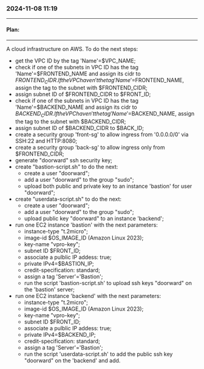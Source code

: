 ### 2024-11-08 11:19
--------------------

#### Plan:
----------
A cloud infrastructure on AWS.
To do the next steps:
- get the VPC ID by the tag 'Name'=$VPC_NAME;
- check if one of the subnets in VPC ID has the tag 'Name'=$FRONTEND_NAME and assign its cidr to $FRONTEND_CIDR. If the VPC haven't the tag 'Name'=$FRONTEND_NAME, assign the tag to the subnet with $FRONTEND_CIDR;
- assign subnet ID of $FRONTEND_CIDR to $FRONT_ID;
- check if one of the subnets in VPC ID has the tag 'Name'=$BACKEND_NAME  and assign its cidr to $BACKEND_CIDR. If the VPC haven't the tag 'Name'=$BACKEND_NAME, assign the tag to the subnet with $BACKEND_CIDR;
- assign subnet ID of $BACKEND_CIDR to $BACK_ID;
- create a security group 'front-sg' to allow ingress from '0.0.0.0/0' via SSH:22 and HTTP:8080;
- create a security group 'back-sg' to allow ingress only from $FRONTEND_CIDR;
- generate "doorward" ssh security key;
- create "bastion-script.sh" to do the next:
    + create a user "doorward";
    + add a user "doorward" to the group "sudo";
    + upload both public and private key to an instance 'bastion' for user "doorward";
- create "userdata-script.sh" to do the next:
    + create a user "doorward";
    + add a user "doorward" to the group "sudo";
    + upload public key "doorward" to an instance 'backend';
- run one EC2 instance 'bastion' with the next parameters:
    + instance-type "t.2micro";
    + image-id $OS_IMAGE_ID (Amazon Linux 2023);
    + key-name "vpro-key";
    + subnet ID $FRONT_ID;
    + associate a pulblic IP addess: true;
    + private IPv4=$BASTION_IP;
    + credit-specification: standard;
    + assign a tag 'Server'='Bastion';
    + run the script 'bastion-script.sh' to upload ssh keys "doorward" on the 'bastion' server;
- run one EC2 instance 'backend' with the next parameters:
    + instance-type "t.2micro";
    + image-id $OS_IMAGE_ID (Amazon Linux 2023);
    + key-name "vpro-key";
    + subnet ID $FRONT_ID;
    + associate a pulblic IP addess: true;
    + private IPv4=$BACKEND_IP;
    + credit-specification: standard;
    + assign a tag 'Server'='Bastion';
    + run the script 'userdata-script.sh' to add the public ssh key "doorward" on the 'backend' and add.


